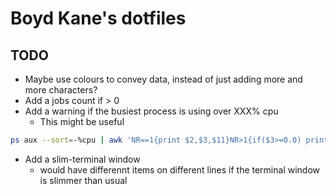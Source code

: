 # Boyd Kane's dotfiles

## TODO
* Maybe use colours to convey data, instead of just adding more and more characters?
* Add a jobs count if > 0
* Add a warning if the busiest process is using over XXX% cpu
    * This might be useful
```sh
ps aux --sort=-%cpu | awk 'NR==1{print $2,$3,$11}NR>1{if($3>=0.0) print $2,$3,$11}'
```
* Add a slim-terminal window
    - would have differennt items on different lines if the terminal window is slimmer than usual
